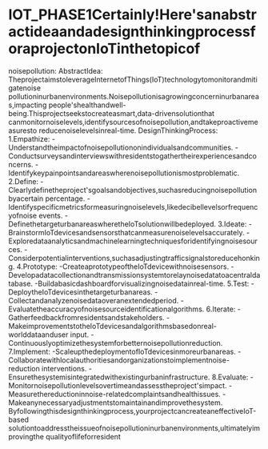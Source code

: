# IOT_PHASE1Certainly!Here'sanabstractideaandadesignthinkingprocessforaprojectonIoTinthetopicof
noisepollution:
AbstractIdea:
TheprojectaimstoleverageInternetofThings(IoT)technologytomonitorandmitigatenoise
pollutioninurbanenvironments.Noisepollutionisagrowingconcerninurbanareas,impacting
people'shealthandwell-being.Thisprojectseekstocreateasmart,data-drivensolutionthat
canmonitornoiselevels,identifysourcesofnoisepollution,andtakeproactivemeasuresto
reducenoiselevelsinreal-time.
DesignThinkingProcess:
1.Empathize:
-Understandtheimpactofnoisepollutiononindividualsandcommunities.
-Conductsurveysandinterviewswithresidentstogathertheirexperiencesandconcerns.
-Identifykeypainpointsandareaswherenoisepollutionismostproblematic.
2.Define:
-Clearlydefinetheproject'sgoalsandobjectives,suchasreducingnoisepollutionbyacertain
percentage.
-Identifyspecificmetricsformeasuringnoiselevels,likedecibellevelsorfrequencyofnoise
events.
-DefinethetargeturbanareaswheretheIoTsolutionwillbedeployed.
3.Ideate:
-BrainstormIoTdevicesandsensorsthatcanmeasurenoiselevelsaccurately.
-Exploredataanalyticsandmachinelearningtechniquesforidentifyingnoisesources.
-Considerpotentialinterventions,suchasadjustingtrafficsignalstoreducehonking.
4.Prototype:
-CreateaprototypeoftheIoTdevicewithnoisesensors.
-Developadatacollectionandtransmissionsystemtorelaynoisedatatoacentraldatabase.
-Buildabasicdashboardforvisualizingnoisedatainreal-time.
5.Test:
-DeploytheIoTdevicesinthetargeturbanareas.
-Collectandanalyzenoisedataoveranextendedperiod.
-Evaluatetheaccuracyofnoisesourceidentificationalgorithms.
6.Iterate:
-Gatherfeedbackfromresidentsandstakeholders.
-MakeimprovementstotheIoTdevicesandalgorithmsbasedonreal-worlddataanduser
input.
-Continuouslyoptimizethesystemforbetternoisepollutionreduction.
7.Implement:
-ScaleupthedeploymentofIoTdevicesinmoreurbanareas.
-Collaboratewithlocalauthoritiesandorganizationstoimplementnoise-reduction
interventions.
-Ensurethesystemisintegratedwithexistingurbaninfrastructure.
8.Evaluate:
-Monitornoisepollutionlevelsovertimeandassesstheproject'simpact.
-Measurethereductioninnoise-relatedcomplaintsandhealthissues.
-Makeanynecessaryadjustmentstomaintainandimprovethesystem.
Byfollowingthisdesignthinkingprocess,yourprojectcancreateaneffectiveIoT-based
solutiontoaddresstheissueofnoisepollutioninurbanenvironments,ultimatelyimprovingthe
qualityoflifeforresident
